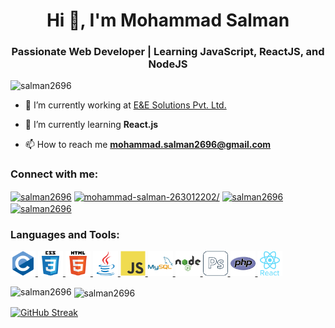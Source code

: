 <h1 align="center">Hi 👋, I'm Mohammad Salman</h1>
<h3 align="center">Passionate Web Developer | Learning JavaScript, ReactJS, and NodeJS</h3>

<p align="left"> <img src="https://komarev.com/ghpvc/?username=salman2696&label=Profile%20views&color=0e75b6&style=flat" alt="salman2696" /> </p>

- 🔭 I’m currently working at [E&E Solutions Pvt. Ltd.](https://enggenv.com/)

- 🌱 I’m currently learning **React.js**

- 📫 How to reach me **mohammad.salman2696@gmail.com**

<h3 align="left">Connect with me:</h3>
<p align="left">
<a href="https://twitter.com/salman2696" target="blank"><img align="center" src="https://raw.githubusercontent.com/rahuldkjain/github-profile-readme-generator/master/src/images/icons/Social/twitter.svg" alt="salman2696" height="30" width="40" /></a>
<a href="https://linkedin.com/in/mohammad-salman-263012202/" target="blank"><img align="center" src="https://raw.githubusercontent.com/rahuldkjain/github-profile-readme-generator/master/src/images/icons/Social/linked-in-alt.svg" alt="mohammad-salman-263012202/" height="30" width="40" /></a>
<a href="https://fb.com/salman2696" target="blank"><img align="center" src="https://raw.githubusercontent.com/rahuldkjain/github-profile-readme-generator/master/src/images/icons/Social/facebook.svg" alt="salman2696" height="30" width="40" /></a>
<a href="https://instagram.com/salman2696" target="blank"><img align="center" src="https://raw.githubusercontent.com/rahuldkjain/github-profile-readme-generator/master/src/images/icons/Social/instagram.svg" alt="salman2696" height="30" width="40" /></a>
</p>

<h3 align="left">Languages and Tools:</h3>
<p align="left"> <a href="https://www.cprogramming.com/" target="_blank" rel="noreferrer"> <img src="https://raw.githubusercontent.com/devicons/devicon/master/icons/c/c-original.svg" alt="c" width="40" height="40"/> </a> <a href="https://www.w3schools.com/css/" target="_blank" rel="noreferrer"> <img src="https://raw.githubusercontent.com/devicons/devicon/master/icons/css3/css3-original-wordmark.svg" alt="css3" width="40" height="40"/> </a> <a href="https://www.w3.org/html/" target="_blank" rel="noreferrer"> <img src="https://raw.githubusercontent.com/devicons/devicon/master/icons/html5/html5-original-wordmark.svg" alt="html5" width="40" height="40"/> </a> <a href="https://www.java.com" target="_blank" rel="noreferrer"> <img src="https://raw.githubusercontent.com/devicons/devicon/master/icons/java/java-original.svg" alt="java" width="40" height="40"/> </a> <a href="https://developer.mozilla.org/en-US/docs/Web/JavaScript" target="_blank" rel="noreferrer"> <img src="https://raw.githubusercontent.com/devicons/devicon/master/icons/javascript/javascript-original.svg" alt="javascript" width="40" height="40"/> </a> <a href="https://www.mysql.com/" target="_blank" rel="noreferrer"> <img src="https://raw.githubusercontent.com/devicons/devicon/master/icons/mysql/mysql-original-wordmark.svg" alt="mysql" width="40" height="40"/> </a> <a href="https://nodejs.org" target="_blank" rel="noreferrer"> <img src="https://raw.githubusercontent.com/devicons/devicon/master/icons/nodejs/nodejs-original-wordmark.svg" alt="nodejs" width="40" height="40"/> </a> <a href="https://www.photoshop.com/en" target="_blank" rel="noreferrer"> <img src="https://raw.githubusercontent.com/devicons/devicon/master/icons/photoshop/photoshop-line.svg" alt="photoshop" width="40" height="40"/> </a> <a href="https://www.php.net" target="_blank" rel="noreferrer"> <img src="https://raw.githubusercontent.com/devicons/devicon/master/icons/php/php-original.svg" alt="php" width="40" height="40"/> </a> <a href="https://reactjs.org/" target="_blank" rel="noreferrer"> <img src="https://raw.githubusercontent.com/devicons/devicon/master/icons/react/react-original-wordmark.svg" alt="react" width="40" height="40"/> </a> </p>

<p><img align="left" src="https://github-readme-stats.vercel.app/api/top-langs?username=salman2696&show_icons=true&locale=en&layout=compact" alt="salman2696" /></p>

<p>&nbsp;<img align="center" src="https://github-readme-stats.vercel.app/api?username=salman2696&show_icons=true&locale=en" alt="salman2696" /></p>
<a href="https://git.io/streak-stats"><img src="https://streak-stats.demolab.com?user=salman2696&theme=transparent&exclude_days=Sun%2CSat" alt="GitHub Streak" /></a>
